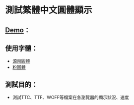 # 測試繁體中文圓體顯示

## [Demo](https://reginna-chao.github.io/test-round-font/)：


## 使用字體：
* [源泉圓體](https://github.com/ButTaiwan/gensen-font)
* [粉圓體](https://github.com/justfont/open-huninn-font/issues/39#issuecomment-894351064)

## 測試目的：
* 測試TTC、TTF、WOFF等檔案在各瀏覽器的顯示狀況、速度
